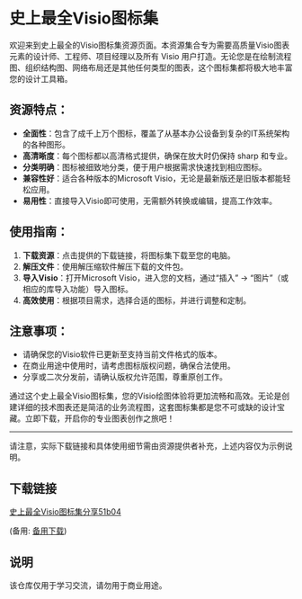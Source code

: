 # 史上最全Visio图标集

欢迎来到史上最全的Visio图标集资源页面。本资源集合专为需要高质量Visio图表元素的设计师、工程师、项目经理以及所有 Visio 用户打造。无论您是在绘制流程图、组织结构图、网络布局还是其他任何类型的图表，这个图标集都将极大地丰富您的设计工具箱。

## 资源特点：
- **全面性**：包含了成千上万个图标，覆盖了从基本办公设备到复杂的IT系统架构的各种图形。
- **高清晰度**：每个图标都以高清格式提供，确保在放大时仍保持 sharp 和专业。
- **分类明确**：图标被细致地分类，便于用户根据需求快速找到相应图标。
- **兼容性好**：适合各种版本的Microsoft Visio，无论是最新版还是旧版本都能轻松应用。
- **易用性**：直接导入Visio即可使用，无需额外转换或编辑，提高工作效率。

## 使用指南：
1. **下载资源**：点击提供的下载链接，将图标集下载至您的电脑。
2. **解压文件**：使用解压缩软件解压下载的文件包。
3. **导入Visio**：打开Microsoft Visio，进入您的文档，通过“插入” -> “图片”（或相应的库导入功能）导入图标。
4. **高效使用**：根据项目需求，选择合适的图标，并进行调整和定制。

## 注意事项：
- 请确保您的Visio软件已更新至支持当前文件格式的版本。
- 在商业用途中使用时，请考虑图标版权问题，确保合法使用。
- 分享或二次分发前，请确认版权允许范围，尊重原创工作。

通过这个史上最全Visio图标集，您的Visio绘图体验将更加流畅和高效。无论是创建详细的技术图表还是简洁的业务流程图，这套图标集都是您不可或缺的设计宝藏。立即下载，开启你的专业图表创作之旅吧！

---

请注意，实际下载链接和具体使用细节需由资源提供者补充，上述内容仅为示例说明。

## 下载链接
[史上最全Visio图标集分享51b04](https://pan.quark.cn/s/27db54663063) 

(备用: [备用下载](https://pan.baidu.com/s/1lQJ1AQu3joiJziZvbDS3Gw?pwd=1234))

## 说明

该仓库仅用于学习交流，请勿用于商业用途。
